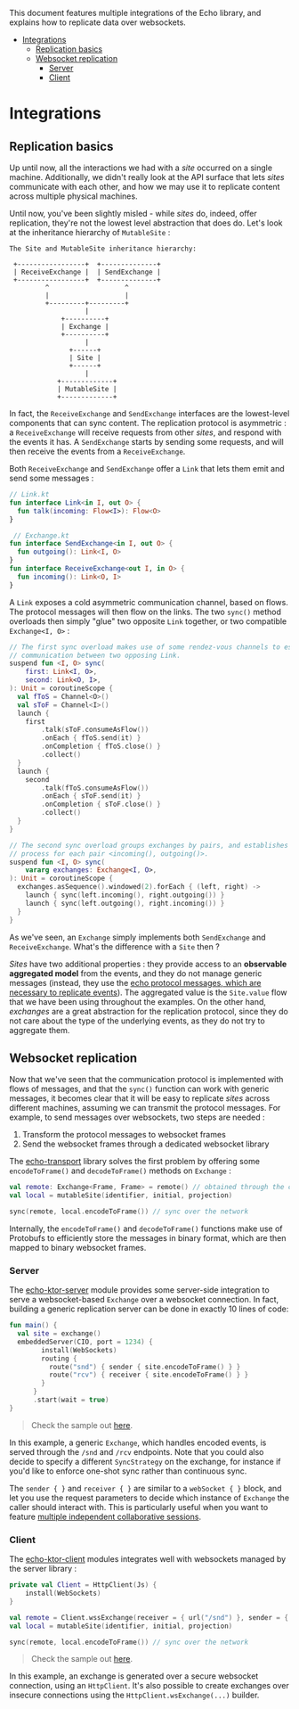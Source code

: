 This document features multiple integrations of the Echo library, and explains how to replicate data over websockets.

<!--- TOC --->
- [Integrations](#integrations)
  - [Replication basics](#replication-basics)
  - [Websocket replication](#websocket-replication)
    - [Server](#server)
    - [Client](#client)
<!--- END --->

# Integrations

## Replication basics

Up until now, all the interactions we had with a _site_ occurred on a single machine. Additionally, we didn't really look at the API surface that lets _sites_ communicate with each other, and how we may use it to replicate content across multiple physical machines.

Until now, you've been slightly misled - while _sites_ do, indeed, offer replication, they're not the lowest level abstraction that does do. Let's look at the inheritance hierarchy of `MutableSite` :

```text
The Site and MutableSite inheritance hierarchy:

 +-----------------+  +--------------+    	               
 | ReceiveExchange |  | SendExchange |                    
 +-----------------+  +--------------+                    
         ^                   ^                            
         |                   |                            
         +---------+---------+                            
                   |                         
             +----------+                                
             | Exchange |                                
             +----------+                                
                   |                                          
               +------+                                  
               | Site |                                  
               +------+                                  
                   |                                     
            +-------------+                               
            | MutableSite |                               
            +-------------+       
```

In fact, the `ReceiveExchange` and `SendExchange` interfaces are the lowest-level components that can sync content. The replication protocol is asymmetric : a `ReceiveExchange` will receive requests from other _sites_, and respond with the events it has. A `SendExchange` starts by sending some requests, and will then receive the events from a `ReceiveExchange`.

Both `ReceiveExchange` and `SendExchange` offer a `Link` that lets them emit and send some messages :

```kotlin
// Link.kt
fun interface Link<in I, out O> {
  fun talk(incoming: Flow<I>): Flow<O>
}

 // Exchange.kt
fun interface SendExchange<in I, out O> {
  fun outgoing(): Link<I, O>
}
fun interface ReceiveExchange<out I, in O> {
  fun incoming(): Link<O, I>
}
```

A `Link` exposes a cold asymmetric communication channel, based on flows. The protocol messages will then flow on the links. The two `sync()` method overloads then simply "glue" two opposite `Link` together, or two compatible `Exchange<I, O>` :

```kotlin
// The first sync overload makes use of some rendez-vous channels to establish
// communication between two opposing Link.
suspend fun <I, O> sync(
    first: Link<I, O>,
    second: Link<O, I>,
): Unit = coroutineScope {
  val fToS = Channel<O>()
  val sToF = Channel<I>()
  launch {
    first
        .talk(sToF.consumeAsFlow())
        .onEach { fToS.send(it) }
        .onCompletion { fToS.close() }
        .collect()
  }
  launch {
    second
        .talk(fToS.consumeAsFlow())
        .onEach { sToF.send(it) }
        .onCompletion { sToF.close() }
        .collect()
  }
}

// The second sync overload groups exchanges by pairs, and establishes the sync
// process for each pair <incoming(), outgoing()>.
suspend fun <I, O> sync(
    vararg exchanges: Exchange<I, O>,
): Unit = coroutineScope {
  exchanges.asSequence().windowed(2).forEach { (left, right) ->
    launch { sync(left.incoming(), right.outgoing()) }
    launch { sync(left.outgoing(), right.incoming()) }
  }
}
```

As we've seen, an `Exchange` simply implements both `SendExchange` and `ReceiveExchange`. What's the difference with a `Site` then ?

_Sites_ have two additional properties : they provide access to an **observable aggregated model** from the events, and they do not manage generic messages (instead, they use the [echo protocol messages, which are necessary to replicate events](https://github.com/markdown-party/mono/tree/main/echo/src/commonMain/kotlin/io/github/alexandrepiveteau/echo/protocol/Message.kt)). The aggregated value is the `Site.value` flow that we have been using throughout the examples. On the other hand, _exchanges_ are a great abstraction for the replication protocol, since they do not care about the type of the underlying events, as they do not try to aggregate them.

## Websocket replication

Now that we've seen that the communication protocol is implemented with flows of messages, and that the `sync()` function can work with generic messages, it becomes clear that it will be easy to replicate _sites_ across different machines, assuming we can transmit the protocol messages. For example, to send messages over websockets, two steps are needed :

1. Transform the protocol messages to websocket frames
2. Send the websocket frames through a dedicated websocket library

The [echo-transport](https://github.com/markdown-party/mono/tree/main/echo-transport) library solves the first problem by offering some `encodeToFrame()` and `decodeToFrame()` methods on `Exchange` :

```kotlin
val remote: Exchange<Frame, Frame> = remote() // obtained through the client or server integrations
val local = mutableSite(identifier, initial, projection)

sync(remote, local.encodeToFrame()) // sync over the network
```

Internally, the `encodeToFrame()` and `decodeToFrame()` functions make use of Protobufs to efficiently store the messages in binary format, which are then mapped to binary websocket frames.

### Server

The [echo-ktor-server](https://github.com/markdown-party/mono/tree/main/echo-ktor-server) module provides some server-side integration to serve a websocket-based `Exchange` over a websocket connection. In fact, building a generic replication server can be done in exactly 10 lines of code:

```kotlin
fun main() {
  val site = exchange()
  embeddedServer(CIO, port = 1234) {
        install(WebSockets)
        routing {
          route("snd") { sender { site.encodeToFrame() } }
          route("rcv") { receiver { site.encodeToFrame() } }
        }
      }
      .start(wait = true)
}
```

> Check the sample out [here](https://github.com/markdown-party/mono/tree/main/sample-walkthrough/src/main/kotlin/io/github/alexandrepiveteau/echo/samples/integrations/server/main.kt).

In this example, a generic `Exchange`, which handles encoded events, is served through the `/snd` and `/rcv` endpoints. Note that you could also decide to specify a different `SyncStrategy` on the exchange, for instance if you'd like to enforce one-shot sync rather than continuous sync.

The `sender { }` and `receiver { }` are similar to a `webSocket { }` block, and let you use the request parameters to decide which instance of `Exchange` the caller should interact with. This is particularly useful when you want to feature [multiple independent collaborative sessions](https://github.com/markdown-party/mono/blob/main/markdown-backend/src/main/kotlin/io/github/alexandrepiveteau/markdown/backend/main.kt#L26-L37).

### Client

The [echo-ktor-client](https://github.com/markdown-party/mono/tree/main/echo-ktor-client) modules integrates well with websockets managed by the server library :

```kotlin
private val Client = HttpClient(Js) { 
    install(WebSockets) 
}

val remote = Client.wssExchange(receiver = { url("/snd") }, sender = { url("/rcv") })
val local = mutableSite(identifier, initial, projection)

sync(remote, local.encodeToFrame()) // sync over the network
```

> Check the sample out [here](https://github.com/markdown-party/mono/tree/main/sample-walkthrough/src/main/kotlin/io/github/alexandrepiveteau/echo/samples/integrations/client/main.kt).

In this example, an exchange is generated over a secure websocket connection, using an `HttpClient`. It's also possible to create exchanges over insecure connections using the `HttpClient.wsExchange(...)` builder.
